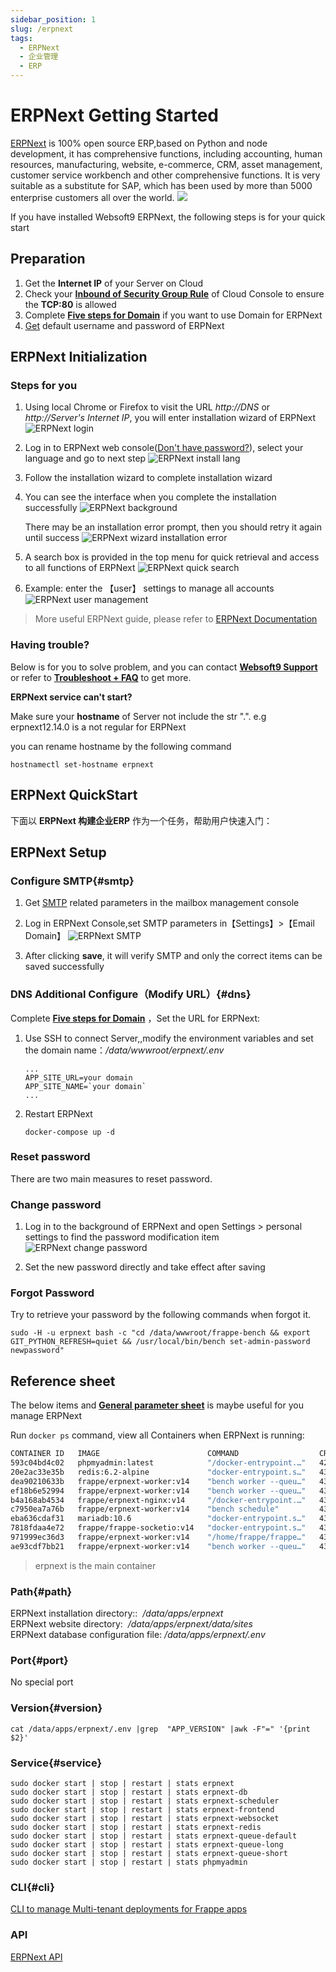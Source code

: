 ```yaml
---
sidebar_position: 1
slug: /erpnext
tags:
  - ERPNext
  - 企业管理
  - ERP
---
```


# ERPNext Getting Started

[ERPNext](https://erpnext.com/) is 100% open source ERP,based on Python and node development, it has comprehensive functions, including accounting, human resources, manufacturing, website, e-commerce, CRM, asset management, customer service workbench and other comprehensive functions. It is very suitable as a substitute for SAP, which has been used by more than 5000 enterprise customers all over the world.
![](http://libs.websoft9.com/Websoft9/DocsPicture/en/erpnext/erpnext-adminui-websoft9.png)

If you have installed Websoft9 ERPNext, the following steps is for your quick start

## Preparation

1. Get the **Internet IP** of your Server on Cloud
2. Check your **[Inbound of Security Group Rule](./administrator/firewall#security)** of Cloud Console to ensure the **TCP:80** is allowed
3. Complete **[Five steps for Domain](./administrator/domain_step)** if you want to use Domain for ERPNext
4. [Get](./user/credentials) default username and password of ERPNext

## ERPNext Initialization

### Steps for you

1. Using local Chrome or Firefox to visit the URL *http://DNS* or *http://Server's Internet IP*, you will enter installation wizard of ERPNext
   ![ERPNext login](https://libs.websoft9.com/Websoft9/DocsPicture/en/erpnext/erpnext-login-websoft9.png)

2. Log in to ERPNext web console([Don't have password?](./user/credentials)), select your language and go to next step 
   ![ERPNext install lang](https://libs.websoft9.com/Websoft9/DocsPicture/en/erpnext/erpnext-installlanguage-websoft9.png)

3. Follow the installation wizard to complete installation wizard

4. You can see the interface when you complete the installation successfully
   ![ERPNext background](https://libs.websoft9.com/Websoft9/DocsPicture/en/erpnext/erpnext-ok-websoft9.png)

   There may be an installation error prompt, then you should retry it again until success
   ![ERPNext wizard installation error](https://libs.websoft9.com/Websoft9/DocsPicture/zh/erpnext/erpnext-wizarderror-websoft9.png)

5. A search box is provided in the top menu for quick retrieval and access to all functions of ERPNext
   ![ERPNext quick search](https://libs.websoft9.com/Websoft9/DocsPicture/en/erpnext/erpnext-usersearch-websoft9.png)

6. Example: enter the 【user】 settings to manage all accounts
   ![ERPNext user management](https://libs.websoft9.com/Websoft9/DocsPicture/en/erpnext/erpnext-userlist-websoft9.png)

> More useful ERPNext guide, please refer to [ERPNext Documentation](https://docs.erpnext.com/)


### Having trouble?

Below is for you to solve problem, and you can contact **[Websoft9 Support](./helpdesk)** or refer to **[Troubleshoot + FAQ](./faq#setup)** to get more.  

**ERPNext service can't start?**

Make sure your **hostname** of Server not include the str ".". e.g erpnext12.14.0 is a not regular for ERPNext

you can rename hostname by the following command

```
hostnamectl set-hostname erpnext
```

## ERPNext QuickStart

下面以 **ERPNext 构建企业ERP** 作为一个任务，帮助用户快速入门：



## ERPNext Setup

### Configure SMTP{#smtp}

1. Get [SMTP](./administrator/smtp) related parameters in the mailbox management console

2. Log in ERPNext Console,set SMTP parameters in【Settings】>【Email Domain】
![ERPNext SMTP](https://libs.websoft9.com/Websoft9/DocsPicture/en/erpnext/erpnext-smtp-websoft9.png)

3. After clicking **save**, it will verify SMTP and only the correct items can be saved successfully

### DNS Additional Configure（Modify URL）{#dns}

Complete **[Five steps for Domain](./administrator/domain_step)** ，Set the URL for ERPNext:

1. Use SSH to connect Server,,modify the environment variables and set the domain name：*/data/wwwroot/erpnext/.env*  
   
   ```
   ...
   APP_SITE_URL=your domain
   APP_SITE_NAME=`your domain`
   ...
   ```


2. Restart ERPNext
   ```
   docker-compose up -d 
   ```

### Reset password

There are two main measures to reset password.

### Change password

1. Log in to the background of ERPNext and open Settings > personal settings to find the password modification item
![ERPNext change password](https://libs.websoft9.com/Websoft9/DocsPicture/en/erpnext/erpnext-modifypw-websoft9.png)

2. Set the new password directly and take effect after saving

### Forgot Password

Try to retrieve your password by the following commands when forgot it.

````
sudo -H -u erpnext bash -c "cd /data/wwwroot/frappe-bench && export GIT_PYTHON_REFRESH=quiet && /usr/local/bin/bench set-admin-password newpassword"
````

## Reference sheet

The below items and **[General parameter sheet](./administrator/parameter)** is maybe useful for you manage ERPNext

Run `docker ps` command, view all Containers when ERPNext is running:

```bash
CONTAINER ID   IMAGE                        COMMAND                  CREATED          STATUS                    PORTS                                       NAMES
593c04bd4c02   phpmyadmin:latest            "/docker-entrypoint.…"   42 minutes ago   Up 42 minutes             0.0.0.0:9090->80/tcp, :::9090->80/tcp       phpmyadmin
20e2ac33e35b   redis:6.2-alpine             "docker-entrypoint.s…"   43 minutes ago   Up 43 minutes             6379/tcp                                    erpnext-redis
dea90210633b   frappe/erpnext-worker:v14    "bench worker --queu…"   43 minutes ago   Up 43 minutes                                                         erpnext-queue-default
ef18b6e52994   frappe/erpnext-worker:v14    "bench worker --queu…"   43 minutes ago   Up 42 minutes                                                         erpnext-queue-long
b4a168ab4534   frappe/erpnext-nginx:v14     "/docker-entrypoint.…"   43 minutes ago   Up 42 minutes             0.0.0.0:9001->8080/tcp, :::9001->8080/tcp   erpnext-frontend
c7950ea7a76b   frappe/erpnext-worker:v14    "bench schedule"         43 minutes ago   Up 43 minutes                                                          erpnext-scheduler
eba636cdaf31   mariadb:10.6                 "docker-entrypoint.s…"   43 minutes ago   Up 42 minutes (healthy)   0.0.0.0:3306->3306/tcp, :::3306->3306/tcp   erpnext-db
7818fdaa4e72   frappe/frappe-socketio:v14   "docker-entrypoint.s…"   43 minutes ago   Up 42 minutes                                                         erpnext-websocket
971999ec36d3   frappe/erpnext-worker:v14    "/home/frappe/frappe…"   43 minutes ago   Up 43 minutes                                                         erpnext
ae93cdf7bb21   frappe/erpnext-worker:v14    "bench worker --queu…"   43 minutes ago   Up 42 minutes                                                         erpnext-queue-short
```


> erpnext is the main container


### Path{#path}

ERPNext installation directory::  */data/apps/erpnext*  
ERPNext website directory:  */data/apps/erpnext/data/sites*  
ERPNext database configuration file: */data/apps/erpnext/.env*  

### Port{#port}

No special port

### Version{#version}

```
cat /data/apps/erpnext/.env |grep  "APP_VERSION" |awk -F"=" '{print $2}'
```


### Service{#service}

```shell
sudo docker start | stop | restart | stats erpnext
sudo docker start | stop | restart | stats erpnext-db
sudo docker start | stop | restart | stats erpnext-scheduler
sudo docker start | stop | restart | stats erpnext-frontend
sudo docker start | stop | restart | stats erpnext-websocket
sudo docker start | stop | restart | stats erpnext-redis
sudo docker start | stop | restart | stats erpnext-queue-default
sudo docker start | stop | restart | stats erpnext-queue-long
sudo docker start | stop | restart | stats erpnext-queue-short
sudo docker start | stop | restart | stats phpmyadmin
```

### CLI{#cli}

[CLI to manage Multi-tenant deployments for Frappe apps](https://github.com/frappe/bench)

### API

[ERPNext API](https://frappeframework.com/docs/user/en/api)

